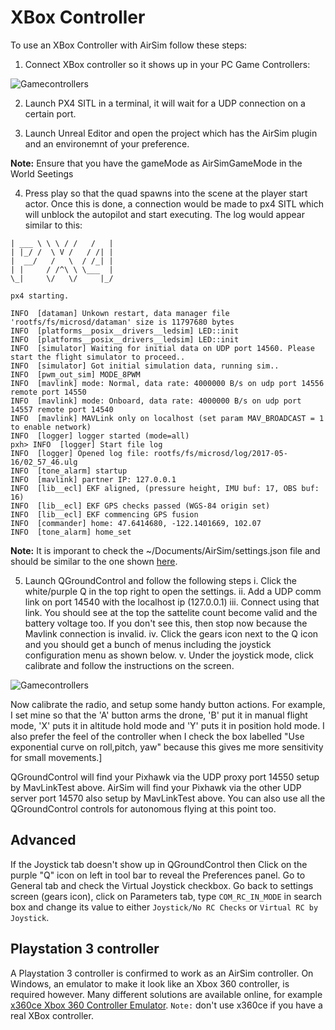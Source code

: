 # XBox Controller

To use an XBox Controller with AirSim follow these steps:

1. Connect XBox controller so it shows up in your PC Game Controllers:

![Gamecontrollers](images/game_controllers.png)

2. Launch PX4 SITL in a terminal, it will wait for a UDP connection on a certain port.

3. Launch Unreal Editor and open the project which has the AirSim plugin and an environemnt of your preference.

 __Note:__ Ensure that you have the gameMode as AirSimGameMode in the World Seetings
 
4. Press play so that the quad spawns into the scene at the player start actor. Once this is done, a connection would be made to px4 SITL which will unblock the autopilot and start executing. The log would appear similar to this:

```
| ___ \ \ \ / /   /   |
| |_/ /  \ V /   / /| |
|  __/   /   \  / /_| |
| |     / /^\ \ \___  |
\_|     \/   \/     |_/

px4 starting.

INFO  [dataman] Unkown restart, data manager file 'rootfs/fs/microsd/dataman' size is 11797680 bytes
INFO  [platforms__posix__drivers__ledsim] LED::init
INFO  [platforms__posix__drivers__ledsim] LED::init
INFO  [simulator] Waiting for initial data on UDP port 14560. Please start the flight simulator to proceed..
INFO  [simulator] Got initial simulation data, running sim..
INFO  [pwm_out_sim] MODE_8PWM
INFO  [mavlink] mode: Normal, data rate: 4000000 B/s on udp port 14556 remote port 14550
INFO  [mavlink] mode: Onboard, data rate: 4000000 B/s on udp port 14557 remote port 14540
INFO  [mavlink] MAVLink only on localhost (set param MAV_BROADCAST = 1 to enable network)
INFO  [logger] logger started (mode=all)
pxh> INFO  [logger] Start file log
INFO  [logger] Opened log file: rootfs/fs/microsd/log/2017-05-16/02_57_46.ulg
INFO  [tone_alarm] startup
INFO  [mavlink] partner IP: 127.0.0.1
INFO  [lib__ecl] EKF aligned, (pressure height, IMU buf: 17, OBS buf: 16)
INFO  [lib__ecl] EKF GPS checks passed (WGS-84 origin set)
INFO  [lib__ecl] EKF commencing GPS fusion
INFO  [commander] home: 47.6414680, -122.1401669, 102.07
INFO  [tone_alarm] home_set
```

__Note:__ It is imporant to check the ~/Documents/AirSim/settings.json file and should be similar to the one shown [here](https://github.com/Microsoft/AirSim/blob/master/docs/settings.md).


5. Launch QGroundControl and follow the following steps
i. Click the white/purple Q in the top right to open the settings.
ii. Add a UDP comm link on port 14540 with the localhost ip (127.0.0.1)
iii. Connect using that link. You should see at the top the sattelite count become valid and the battery voltage too. If you don't see this, then stop now because the Mavlink connection is invalid.
iv. Click the gears icon next to the Q icon and you should get a bunch of menus including the joystick configuration menu as shown below.
v. Under the joystick mode, click calibrate and follow the instructions on the screen.

![Gamecontrollers](images/qgc_joystick.png)

Now calibrate the radio, and setup some handy button actions.  For example, I set mine so that 
the 'A' button arms the drone, 'B' put it in manual flight mode, 'X' puts it in altitude hold mode
and 'Y' puts it in position hold mode.  I also prefer the feel of the controller when I check the
box labelled "Use exponential curve on roll,pitch, yaw" because this gives me more sensitivity for
small movements.]

QGroundControl will find your Pixhawk via the UDP proxy port 14550 setup by MavLinkTest above.
AirSim will find your Pixhawk via the other UDP server port 14570 also setup by MavLinkTest above.
You can also use all the QGroundControl controls for autonomous flying at this point too.

## Advanced

If the Joystick tab doesn't show up in QGroundControl then Click on the purple "Q" icon on left in tool bar to reveal the Preferences panel.
Go to General tab and check the Virtual Joystick checkbox.  Go back to settings screen (gears icon), click on Parameters tab,
type `COM_RC_IN_MODE` in search box and change its value to either `Joystick/No RC Checks` or `Virtual RC by Joystick`.

## Playstation 3 controller

A Playstation 3 controller is confirmed to work as an AirSim controller. On Windows, an emulator to make it look like an Xbox 360 controller, is required however. Many different solutions are available online, for example [x360ce Xbox 360 Controller Emulator](https://github.com/x360ce/x360ce).  `Note:` don't use x360ce if you have a real XBox controller.
